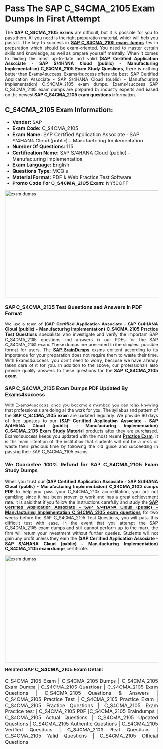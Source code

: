 <h1><strong><strong>Pass The SAP C_S4CMA_2105 Exam Dumps In First Attempt</strong></strong></h1> <p style="text-align:justify">The <strong>SAP C_S4CMA_2105 exams</strong> are difficult, but it is possible for you to pass them. All you need is the right preparation material, which will help you pass it. The key to success in <a href="https://www.exams4success.com/sap/c_s4cma_2105-pdf-exam-dumps"><strong>SAP C_S4CMA_2105 exam dumps</strong></a> lies in preparation which should be exam-oriented. You need to master certain skills and knowledge, as well as prepare yourself mentally. When it comes to finding the most up-to-date and valid <strong>(SAP Certified Application Associate - SAP S/4HANA Cloud (public) - Manufacturing Implementation) C_S4CMA_2105 Exam Study Questions</strong>, there is nothing better than Exams4success. Exams4success offers the best (SAP Certified Application Associate - SAP S/4HANA Cloud (public) - Manufacturing Implementation) C_S4CMA_2105 exam dumps. Exams4success SAP C_S4CMA_2105 exam dumps are prepared by industry experts and based on the newest <strong>SAP C_S4CMA_2105 exam questions</strong> information.</p> <h2><strong><strong>C_S4CMA_2105 Exam Information:</strong></strong></h2> <ul> <li><span style="font-size:16px"><strong>Vender:</strong> SAP</span></li> <li><span style="font-size:16px"><strong>Exam Code:</strong> C_S4CMA_2105</span></li> <li><span style="font-size:16px"><strong>Exam Name:</strong> SAP Certified Application Associate - SAP S/4HANA Cloud (public) - Manufacturing Implementation</span></li> <li><span style="font-size:16px"><strong>Number Of Questions:</strong> 115</span></li> <li><span style="font-size:16px"><strong>Certification Name:</strong> SAP S/4HANA Cloud (public) - Manufacturing Implementation</span></li> <li><span style="font-size:16px"><strong>Exam Language:</strong> English</span></li> <li><span style="font-size:16px"><strong>Questions Type:</strong> MCQ`s</span></li> <li><span style="font-size:16px"><strong>Material Format:</strong> PDF & Web Practice Test Software</span></li> <li><span style="font-size:16px"><strong>Promo Code For C_S4CMA_2105 Exam: </strong>NY50OFF</span></li> </ul> <p><a href="https://www.exams4success.com/sap/c_s4cma_2105-pdf-exam-dumps" rel="no-follow"><img alt="exam dumps" src="https://www.certcollections.com/uploads/content/infrist1.png" style="height:350px; width:750px" /></a></p> <h3><strong>SAP C_S4CMA_2105 Test Questions and Answers In PDF Format</strong></h3> <p style="text-align:justify">We use a team of <strong>(SAP Certified Application Associate - SAP S/4HANA Cloud (public) - Manufacturing Implementation) C_S4CMA_2105 Practice Test Questions</strong> specialists who investigate and verify the important SAP C_S4CMA_2105 questions and answers in our PDFs for the SAP C_S4CMA_2105 exam. These dumps are presented in the simplest possible format for users. The <a href="https://www.exams4success.com/sap-exam-dumps"><strong>SAP BrainDumps</strong></a> exams content according to its importance for your preparation does not require them to waste their time. With Exams4success, you don't need to worry, because we have already taken care of it for you. In addition to the above, our professionals also provide quality answers to these questions for the<strong> SAP C_S4CMA_2105 exam</strong>.</p> <h3><strong> SAP C_S4CMA_2105 Exam Dumps PDF Updated By Exams4success</strong></h3> <p style="text-align:justify">With Exams4success, once you become a member, you can relax knowing that professionals are doing all the work for you. The syllabus and pattern of the <strong>SAP C_S4CMA_2105 exam </strong>are updated regularly. We provide 90 days of free updates to our <strong>(SAP Certified Application Associate - SAP S/4HANA Cloud (public) - Manufacturing Implementation) C_S4CMA_2105 Exam Study Material</strong> products after they are purchased. Exams4success keeps you updated with the most recent <a href="https://www.exams4success.com/"><strong>Practice Exam</strong></a>. It is the main intention of the institution that students will not be a miss or waste their precious time by following the old guide and succeeding in passing their SAP C_S4CMA_2105 exams.</p> <h3 style="text-align:justify"><strong>We Guarantee 100% Refund for SAP C_S4CMA_2105 Exam Study Dumps</strong></h3> <p style="text-align:justify">When you trust our <strong>(SAP Certified Application Associate - SAP S/4HANA Cloud (public) - Manufacturing Implementation) C_S4CMA_2105 dumps PDF</strong> to help you pass your C_S4CMA_2105 accreditation, you are not gambling since it has been proven to work and has a great achievement rate. It is said that if you follow the instructions carefully and study the <a href="https://www.exams4success.com/sap/c_s4cma_2105-pdf-exam-dumps"><strong>SAP Certified Application Associate - SAP S/4HANA Cloud (public) - Manufacturing Implementation C_S4CMA_2105 exam questions</strong></a> for two weeks before the SAP C_S4CMA_2105 Test Questions, you will pass this difficult test with ease. In the event that you attempt the SAP C_S4CMA_2105 exam dumps and still cannot perform up to the mark, the firm will return your investment without further queries. Students will not gain any profit unless they earn the <strong>(SAP Certified Application Associate - SAP S/4HANA Cloud (public) - Manufacturing Implementation) C_S4CMA_2105 exam dumps</strong> certificate.</p> <p style="text-align:justify"><a href="https://www.exams4success.com/sap/c_s4cma_2105-pdf-exam-dumps" rel="no-follow"><img alt="exam dumps" src="https://www.certcollections.com/uploads/content/free_demo1.png" style="height:350px; width:750px" /></a></p> <p style="text-align:justify"><span style="font-size:16px"><strong>Related SAP C_S4CMA_2105 Exam Detail:</strong></span><br /> <br /> <span style="font-size:16px">C_S4CMA_2105 Exam | C_S4CMA_2105 Dumps | C_S4CMA_2105 Exam Dumps | C_S4CMA_2105 Questions | C_S4CMA_2105 Exam Questions | C_S4CMA_2105 Questions & Answers | C_S4CMA_2105 Practice Test | C_S4CMA_2105 Practice Exam | C_S4CMA_2105 Practice Questions | C_S4CMA_2105 Exam Practice test | C_S4CMA_2105 PDF |C_S4CMA_2105 Braindumps | C_S4CMA_2105 Actual Questions | C_S4CMA_2105 Updated Questions | C_S4CMA_2105 Authentic Questions | C_S4CMA_2105 Verified Questions | C_S4CMA_2105 Real Questions | C_S4CMA_2105 Valid Questions | C_S4CMA_2105 Official Questions</span></p>

